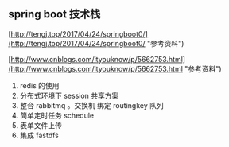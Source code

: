 ## spring boot 技术栈 ##

[http://tengj.top/2017/04/24/springboot0/](http://tengj.top/2017/04/24/springboot0/ "参考资料")

[http://www.cnblogs.com/ityouknow/p/5662753.html](http://www.cnblogs.com/ityouknow/p/5662753.html "参考资料")


1. redis 的使用
2. 分布式环境下 session 共享方案
3. 整合 rabbitmq 。交换机 绑定 routingkey 队列
4. 简单定时任务 schedule
5. 表单文件上传
6. 集成 fastdfs
